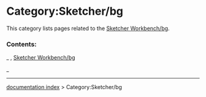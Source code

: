 # Category:Sketcher/bg
This category lists pages related to the [Sketcher Workbench/bg](Sketcher_Workbench/bg.md).

### Contents:

_ , [Sketcher Workbench/bg](Sketcher_Workbench/bg.md)

_

---
[documentation index](../README.md) > Category:Sketcher/bg
